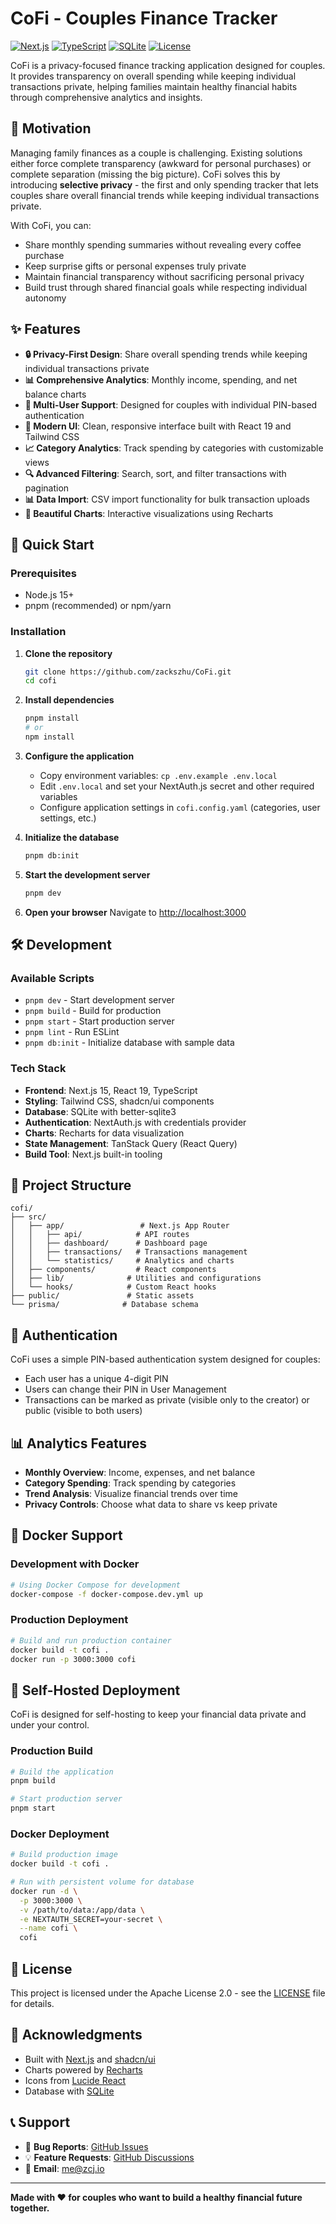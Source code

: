 # CoFi - Couples Finance Tracker

[![Next.js](https://img.shields.io/badge/Next.js-15-black)](https://nextjs.org/)
[![TypeScript](https://img.shields.io/badge/TypeScript-5-blue)](https://www.typescriptlang.org/)
[![SQLite](https://img.shields.io/badge/SQLite-3-blue)](https://sqlite.org/)
[![License](https://img.shields.io/badge/License-Apache%202.0-blue)](LICENSE)

CoFi is a privacy-focused finance tracking application designed for couples. It provides transparency on overall spending while keeping individual transactions private, helping families maintain healthy financial habits through comprehensive analytics and insights.

## 💭 Motivation

Managing family finances as a couple is challenging. Existing solutions either force complete transparency (awkward for personal purchases) or complete separation (missing the big picture). CoFi solves this by introducing **selective privacy** - the first and only spending tracker that lets couples share overall financial trends while keeping individual transactions private.

With CoFi, you can:

- Share monthly spending summaries without revealing every coffee purchase
- Keep surprise gifts or personal expenses truly private
- Maintain financial transparency without sacrificing personal privacy
- Build trust through shared financial goals while respecting individual autonomy

## ✨ Features

- **🔒 Privacy-First Design**: Share overall spending trends while keeping individual transactions private
- **📊 Comprehensive Analytics**: Monthly income, spending, and net balance charts
- **👥 Multi-User Support**: Designed for couples with individual PIN-based authentication
- **📱 Modern UI**: Clean, responsive interface built with React 19 and Tailwind CSS
- **📈 Category Analytics**: Track spending by categories with customizable views
- **🔍 Advanced Filtering**: Search, sort, and filter transactions with pagination
- **📊 Data Import**: CSV import functionality for bulk transaction uploads
- **🎨 Beautiful Charts**: Interactive visualizations using Recharts

## 🚀 Quick Start

### Prerequisites

- Node.js 15+
- pnpm (recommended) or npm/yarn

### Installation

1. **Clone the repository**

   ```bash
   git clone https://github.com/zackszhu/CoFi.git
   cd cofi
   ```

2. **Install dependencies**

   ```bash
   pnpm install
   # or
   npm install
   ```

3. **Configure the application**
   - Copy environment variables: `cp .env.example .env.local`
   - Edit `.env.local` and set your NextAuth.js secret and other required variables
   - Configure application settings in `cofi.config.yaml` (categories, user settings, etc.)

4. **Initialize the database**

   ```bash
   pnpm db:init
   ```

5. **Start the development server**

   ```bash
   pnpm dev
   ```

6. **Open your browser**
   Navigate to [http://localhost:3000](http://localhost:3000)

## 🛠️ Development

### Available Scripts

- `pnpm dev` - Start development server
- `pnpm build` - Build for production
- `pnpm start` - Start production server
- `pnpm lint` - Run ESLint
- `pnpm db:init` - Initialize database with sample data

### Tech Stack

- **Frontend**: Next.js 15, React 19, TypeScript
- **Styling**: Tailwind CSS, shadcn/ui components
- **Database**: SQLite with better-sqlite3
- **Authentication**: NextAuth.js with credentials provider
- **Charts**: Recharts for data visualization
- **State Management**: TanStack Query (React Query)
- **Build Tool**: Next.js built-in tooling

## 📁 Project Structure

```
cofi/
├── src/
│   ├── app/                 # Next.js App Router
│   │   ├── api/            # API routes
│   │   ├── dashboard/      # Dashboard page
│   │   ├── transactions/   # Transactions management
│   │   └── statistics/     # Analytics and charts
│   ├── components/         # React components
│   ├── lib/              # Utilities and configurations
│   └── hooks/            # Custom React hooks
├── public/               # Static assets
└── prisma/              # Database schema
```

## 🔐 Authentication

CoFi uses a simple PIN-based authentication system designed for couples:

- Each user has a unique 4-digit PIN
- Users can change their PIN in User Management
- Transactions can be marked as private (visible only to the creator) or public (visible to both users)

## 📊 Analytics Features

- **Monthly Overview**: Income, expenses, and net balance
- **Category Spending**: Track spending by categories
- **Trend Analysis**: Visualize financial trends over time
- **Privacy Controls**: Choose what data to share vs keep private

## 🐳 Docker Support

### Development with Docker

```bash
# Using Docker Compose for development
docker-compose -f docker-compose.dev.yml up
```

### Production Deployment

```bash
# Build and run production container
docker build -t cofi .
docker run -p 3000:3000 cofi
```

## 🚀 Self-Hosted Deployment

CoFi is designed for self-hosting to keep your financial data private and under your control.

### Production Build

```bash
# Build the application
pnpm build

# Start production server
pnpm start
```

### Docker Deployment

```bash
# Build production image
docker build -t cofi .

# Run with persistent volume for database
docker run -d \
  -p 3000:3000 \
  -v /path/to/data:/app/data \
  -e NEXTAUTH_SECRET=your-secret \
  --name cofi \
  cofi
```

## 📄 License

This project is licensed under the Apache License 2.0 - see the [LICENSE](LICENSE) file for details.

## 🙏 Acknowledgments

- Built with [Next.js](https://nextjs.org/) and [shadcn/ui](https://ui.shadcn.com/)
- Charts powered by [Recharts](https://recharts.org/)
- Icons from [Lucide React](https://lucide.dev/)
- Database with [SQLite](https://sqlite.org/)

## 📞 Support

- 🐛 **Bug Reports**: [GitHub Issues](https://github.com/zackszhu/CoFi/issues)
- 💡 **Feature Requests**: [GitHub Discussions](https://github.com/zackszhu/CoFi/discussions)
- 📧 **Email**: <me@zcj.io>

---

**Made with ❤️ for couples who want to build a healthy financial future together.**

